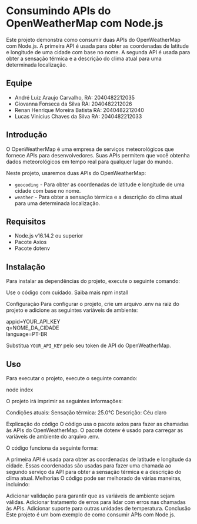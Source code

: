 # Consumindo APIs do OpenWeatherMap com Node.js

Este projeto demonstra como consumir duas APIs do OpenWeatherMap com Node.js. A primeira API é usada para obter as coordenadas de latitude e longitude de uma cidade com base no nome. A segunda API é usada para obter a sensação térmica e a descrição do clima atual para uma determinada localização.

## Equipe

* André Luiz Araujo Carvalho, RA: 2040482212035
* Giovanna Fonseca da Silva  RA: 2040482212026
* Renan Henrique Moreira Batista  RA: 2040482212040
* Lucas Vinicius Chaves da Silva  RA: 2040482212033

## Introdução

O OpenWeatherMap é uma empresa de serviços meteorológicos que fornece APIs para desenvolvedores. Suas APIs permitem que você obtenha dados meteorológicos em tempo real para qualquer lugar do mundo.

Neste projeto, usaremos duas APIs do OpenWeatherMap:

* `geocoding` - Para obter as coordenadas de latitude e longitude de uma cidade com base no nome.
* `weather` - Para obter a sensação térmica e a descrição do clima atual para uma determinada localização.

## Requisitos

* Node.js v16.14.2 ou superior
* Pacote Axios
* Pacote dotenv

## Instalação

Para instalar as dependências do projeto, execute o seguinte comando:

Use o código com cuidado. Saiba mais
npm install

Configuração
Para configurar o projeto, crie um arquivo .env na raiz do projeto e adicione as seguintes variáveis de ambiente:

appid=YOUR_API_KEY <br>
q=NOME_DA_CIDADE <br>
language=PT-BR <br>


Substitua `YOUR_API_KEY` pelo seu token de API do OpenWeatherMap.

## Uso

Para executar o projeto, execute o seguinte comando:

node index


O projeto irá imprimir as seguintes informações:

Condições atuais:
Sensação térmica: 25.0°C
Descrição: Céu claro

Explicação do código
O código usa o pacote axios para fazer as chamadas às APIs do OpenWeatherMap. O pacote dotenv é usado para carregar as variáveis de ambiente do arquivo .env.

O código funciona da seguinte forma:

A primeira API é usada para obter as coordenadas de latitude e longitude da cidade.
Essas coordenadas são usadas para fazer uma chamada ao segundo serviço da API para obter a sensação térmica e a descrição do clima atual.
Melhorias
O código pode ser melhorado de várias maneiras, incluindo:

Adicionar validação para garantir que as variáveis de ambiente sejam válidas.
Adicionar tratamento de erros para lidar com erros nas chamadas às APIs.
Adicionar suporte para outras unidades de temperatura.
Conclusão
Este projeto é um bom exemplo de como consumir APIs com Node.js.
